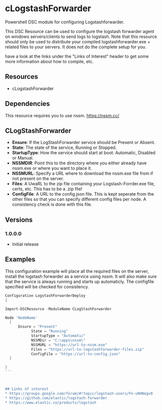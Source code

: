 # cLogstashForwarder
Powershell DSC module for configuring Logstashforwarder. 

This DSC Resource can be used to configure the logstash forwarder agent on windows servers/clients to send logs to logstash.
Note that this resource should only be used to distribute your compiled logstashforwarder.exe + related files to your servers. It does not do the complete setup for you.

have a look at the links under the "Links of Interest" header to get some more information about how to compile, etc. 

## Resources
* cLogstashForwarder

## Dependencies
This resource requires you to use nssm. https://nssm.cc/

## CLogStashForwarder
* **Ensure**: If the LogStashForwarder service should be Present or Absent.
* **State**: The state of the service, Running or Stopped.
* **StartupType**: How the service should start at boot: Automatic, Disabled or Manual.
* **NSSMDIR**: Point this to the directory where you either already have nssm.exe or where you want to place it. 
* **NSSMURL**: Specify a URL where to download the nssm.exe file from if not present on the server.
* **Files**: A UwaRL to the zip file containing your Logstash-Forrder.exe file, certs, etc. This has to be a .zip file!
* **ConfigFile**: A URL to the config.json file. This is kept seperate from the other files so that you can specify different config files per node. A consistency check is done with this file.

## Versions
### 1.0.0.0 
* Initial release

## Examples
This configuration example will place all the required files on the server, install the logstash forwarder as a service using nssm. It will also make sure that the service is always running and starts up automaticly. The configfile specified will be checked for consistency. 

```powershell
Configuration LogstashForwarderDeploy
{

Import-DSCResource -ModuleName CLogStashForwarder

Node 'NodeName'
  {
      Ensure = "Present"
			State = "Running"
			StartupType = "Automatic"
			NSSMDir = "C:\apps\nssm\"
			NSSMURL = "https://url-to-nssm.exe"
			Files = "https://url-to-logstashforwarder-files.zip"
			ConfigFile = "https://url-to-config.json"
  }

}
'''



## Links of interest
* https://groups.google.com/forum/#!topic/logstash-users/Fn-u0HNegv0
* https://github.com/elastic/logstash-forwarder
* https://www.elastic.co/products/logstash
